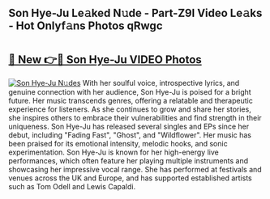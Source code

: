 ## Son Hye-Ju Le𝚊ked N𝚞de - Part-Z9l Video Le𝚊ks - Hot Onlyf𝚊ns Photos qRwgc

# <h2><a href="http://ac10044.deff.icu/?id=Son+Hye-Ju">🔗 New 👉🔴 Son Hye-Ju VIDEO Photos</a></h2>

[![Son Hye-Ju N𝚞des](https://i.imgur.com/rIISA9y.gif)](http://ac10044.deff.icu/?id=Son+Hye-Ju)
With her soulful voice, introspective lyrics, and genuine connection with her audience, Son Hye-Ju is poised for a bright future. Her music transcends genres, offering a relatable and therapeutic experience for listeners. As she continues to grow and share her stories, she inspires others to embrace their vulnerabilities and find strength in their uniqueness. Son Hye-Ju has released several singles and EPs since her debut, including "Fading Fast", "Ghost", and "Wildflower". Her music has been praised for its emotional intensity, melodic hooks, and sonic experimentation. Son Hye-Ju is known for her high-energy live performances, which often feature her playing multiple instruments and showcasing her impressive vocal range. She has performed at festivals and venues across the UK and Europe, and has supported established artists such as Tom Odell and Lewis Capaldi.
